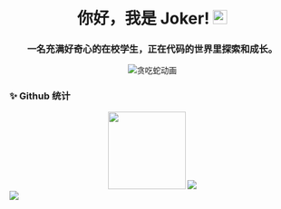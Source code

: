 <div align="center">
  <h1 align="center">你好，我是 Joker! <img src="https://cdn.jsdelivr.net/gh/MaleWeb/picture/images/techblog/hi.gif" width="25"></h1>
  <h3>一名充满好奇心的在校学生，正在代码的世界里探索和成长。</h3>
</div>

<div align="center">
  <img src="https://raw.githubusercontent.com/Joker-0111-G/Joker-0111-G/output/github-contribution-grid-snake.svg" alt="贪吃蛇动画"/>
</div>

### ✨ Github 统计
<div align="center">
  <img height="137px" src="https://github-readme-stats.vercel.app/api?username=Joker-0111-G&hide_title=true&hide_border=true&show_icons=true&include_all_commits=true&line_height=21&bg_color=0,EC6C6C,FFD479,FFFC79,73FA79&theme=graywhite" />

 
  <img src="https://streak-stats.demolab.com/?user=Joker-0111-G&count_private=true&theme=blue-green&title_color=00b3ff&border_radius=10" />
</div>

<img src="https://capsule-render.vercel.app/api?type=waving&color=gradient&height=120&section=footer"/>
